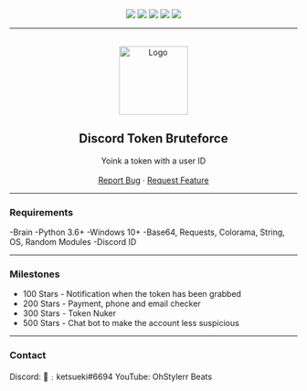 <div id="top"></div>
<p align="center">
  <img src="https://img.shields.io/github/contributors/OhStylerr/Token-Bruteforce.svg?style=for-the-badge"/>
  <img src="https://img.shields.io/github/forks/OhStylerr/Token-Bruteforce.svg?style=for-the-badge"/>
  <img src="https://img.shields.io/github/stars/OhStylerr/Token-Bruteforce.svg?style=for-the-badge"/>
  <img src="https://img.shields.io/github/issues/OhStylerr/Token-Bruteforce.svg?style=for-the-badge"/>
  <img src="https://img.shields.io/github/license/OhStylerr/Token-Bruteforce.svg?style=for-the-badge"/>
</p>
  
---------------------------------------
  
<br/>
<div align="center">
  <a href="https://github.com/OhStylerr/Token-Bruteforce">
    <img src="https://i.imgur.com/9l4pHEN.png" alt="Logo" width="120" height="120">
  </a>
  
  <h2 align="center">Discord Token Bruteforce</h3>

  <p align="center">
    Yoink a token with a user ID
    <br />
    <br />
    <a href="https://github.com/OhStylerr/Token-Bruteforce/issues">Report Bug</a>
    ·
    <a href="https://github.com/OhStylerr/Token-Bruteforce/issues">Request Feature</a>
  </p>
</div>
  
---------------------------------------

### Requirements
-Brain
-Python 3.6+
-Windows 10+
-Base64, Requests, Colorama, String, OS, Random Modules
-Discord ID

---------------------------------------

### Milestones
* 100 Stars - Notification when the token has been grabbed
* 200 Stars - Payment, phone and email checker
* 300 Stars - Token Nuker
* 500 Stars - Chat bot to make the account less suspicious

---------------------------------------

### Contact
Discord: 💎﹕ketsueki#6694
YouTube: OhStylerr Beats
